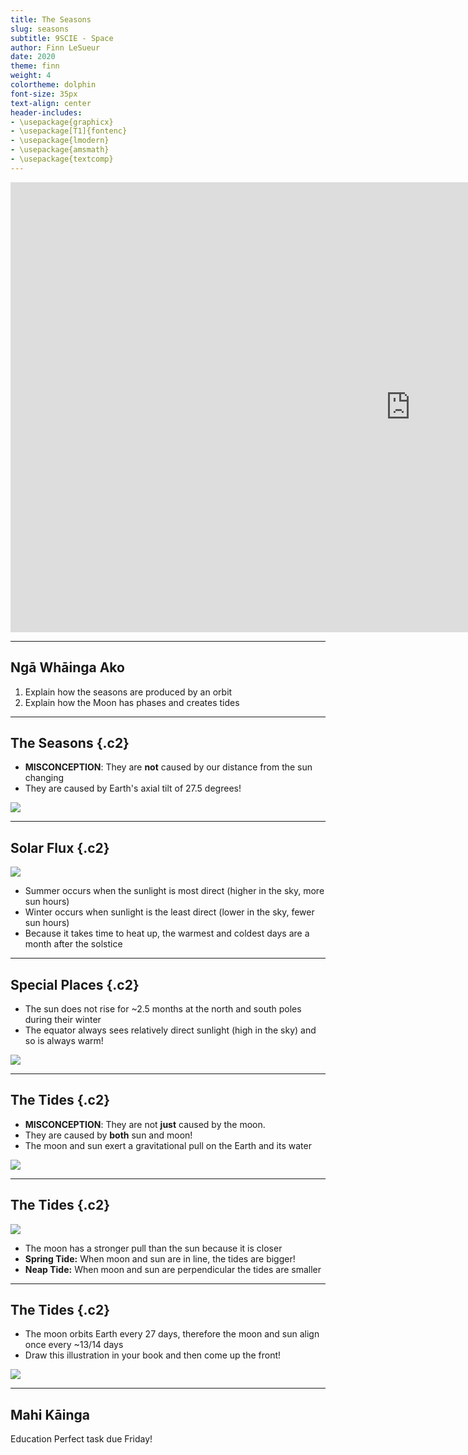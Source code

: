```yaml
---
title: The Seasons
slug: seasons
subtitle: 9SCIE - Space
author: Finn LeSueur
date: 2020
theme: finn
weight: 4
colortheme: dolphin
font-size: 35px
text-align: center
header-includes:
- \usepackage{graphicx}
- \usepackage[T1]{fontenc}
- \usepackage{lmodern}
- \usepackage{amsmath}
- \usepackage{textcomp}
---
```


<iframe width="1280" height="720" src="https://www.youtube.com/embed/IJhgZBn-LHg" frameborder="0" allow="accelerometer; autoplay; encrypted-media; gyroscope; picture-in-picture" allowfullscreen></iframe>

---

## Ngā Whāinga Ako

1. Explain how the seasons are produced by an orbit
2. Explain how the Moon has phases and creates tides

---

## The Seasons {.c2}

- __MISCONCEPTION__: They are __not__ caused by our distance from the sun changing
- They are caused by Earth's axial tilt of 27.5 degrees!

![](https://magazine.scienceconnected.org/wp-content/uploads/2016/12/seasons-solstice-diagram-e1481496428917.png)

---

## Solar Flux {.c2}

![](https://magazine.scienceconnected.org/wp-content/uploads/2016/12/seasons-solstice-diagram-e1481496428917.png)

- Summer occurs when the sunlight is most direct (higher in the sky, more sun hours)
- Winter occurs when sunlight is the least direct (lower in the sky, fewer sun hours)
- Because it takes time to heat up, the warmest and coldest days are a month after the solstice

---

## Special Places {.c2}

- The sun does not rise for ~2.5 months at the north and south poles during their winter
- The equator always sees relatively direct sunlight (high in the sky) and so is always warm!

![](https://www.researchgate.net/profile/Vladislav_Petrusevich/publication/303874331/figure/fig2/AS:371108038627329@1465490459526/Pictures-taken-during-the-2013-2014-civil-twilight-and-civil-polar-night-by-camera.png)

---

## The Tides {.c2}

- __MISCONCEPTION__: They are not __just__ caused by the moon.
- They are caused by __both__ sun and moon!
- The moon and sun exert a gravitational pull on the Earth and its water

![](https://c.tadst.com/gfx/1200x630/tides-third-quarter-moon.png)

---

## The Tides {.c2}

![](https://s3-us-west-2.amazonaws.com/courses-images/wp-content/uploads/sites/2952/2018/01/31195922/CNX_UPhysics_13_06_MoreTides.jpg)

- The moon has a stronger pull than the sun because it is closer
- __Spring Tide:__ When moon and sun are in line, the tides are bigger!
- __Neap Tide:__ When moon and sun are perpendicular the tides are smaller

---

## The Tides {.c2}

- The moon orbits Earth every 27 days, therefore the moon and sun align once every ~13/14 days
- Draw this illustration in your book and then come up the front!

![](https://s3-us-west-2.amazonaws.com/courses-images/wp-content/uploads/sites/2952/2018/01/31195922/CNX_UPhysics_13_06_MoreTides.jpg)

---

## Mahi Kāinga

Education Perfect task due Friday!